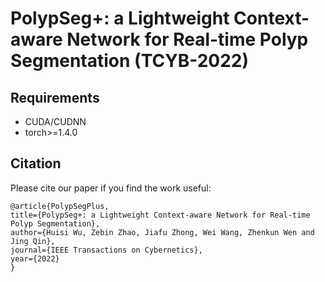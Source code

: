 # PolypSeg+: a Lightweight Context-aware Network for Real-time Polyp Segmentation (TCYB-2022)
## Requirements
- CUDA/CUDNN
- torch>=1.4.0

## Citation
Please cite our paper if you find the work useful:

    @article{PolypSegPlus,
    title={PolypSeg+: a Lightweight Context-aware Network for Real-time Polyp Segmentation},
    author={Huisi Wu, Zebin Zhao, Jiafu Zhong, Wei Wang, Zhenkun Wen and Jing Qin},
    journal={IEEE Transactions on Cybernetics},
    year={2022}
    }
